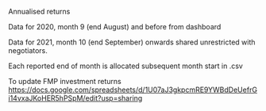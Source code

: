 Annualised returns

Data for 2020, month 9 (end August) and before from dashboard

Data for 2021, month 10 (end September) onwards shared unrestricted with negotiators. 

Each reported end of month is allocated subsequent month start in .csv 

To update FMP investment returns https://docs.google.com/spreadsheets/d/1U07aJ3gkpcmRE9YWBdDeUefrGi14vxaJKoHER5hPSpM/edit?usp=sharing
